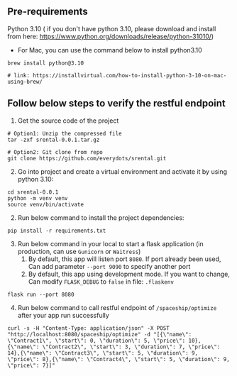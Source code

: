 ## Pre-requirements
Python 3.10 ( if you don't have python 3.10, please download and install from here: https://www.python.org/downloads/release/python-31010/)
- For Mac, you can use the command below to install python3.10
```shell
brew install python@3.10

# link: https://installvirtual.com/how-to-install-python-3-10-on-mac-using-brew/
``` 

## Follow below steps to verify the restful endpoint
1. Get the source code of the project
```shell
# Option1: Unzip the compressed file
tar -zxf srental-0.0.1.tar.gz

# Option2: Git clone from repo
git clone https://github.com/everydots/srental.git
```
2. Go into project and create a virtual environment and activate it by using python 3.10:

```shell
cd srental-0.0.1
python -m venv venv
source venv/bin/activate
```

2. Run below command to install the project dependencies:

```shell
pip install -r requirements.txt
```

3. Run below command in your local to start a flask application (in production, can use `Gunicorn` or `Waitress`)
   1. By default, this app will listen port `8080`. If port already been used, Can add parameter `--port 9090` to specify another port
   2. By default, this app using development mode. If you want to change, Can modify `FLASK_DEBUG` to `false` in file: `.flaskenv`
```shell
flask run --port 8080 
```

4. Run below command to call restful endpoint of `/spaceship/optimize` after your app run successfully
```shell
curl -s -H "Content-Type: application/json" -X POST "http://localhost:8080/spaceship/optimize" -d "[{\"name\": \"Contract1\", \"start\": 0, \"duration\": 5, \"price\": 10},{\"name\": \"Contract2\", \"start\": 3, \"duration\": 7, \"price\": 14},{\"name\": \"Contract3\", \"start\": 5, \"duration\": 9, \"price\": 8},{\"name\": \"Contract4\", \"start\": 5, \"duration\": 9, \"price\": 7}]"
```

